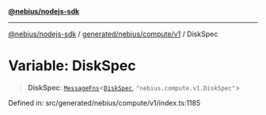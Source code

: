 [**@nebius/nodejs-sdk**](../../../../../README.md)

***

[@nebius/nodejs-sdk](../../../../../README.md) / [generated/nebius/compute/v1](../README.md) / DiskSpec

# Variable: DiskSpec

> **DiskSpec**: [`MessageFns`](../../../../../runtime/protos/core/interfaces/MessageFns.md)\<[`DiskSpec`](../interfaces/DiskSpec.md), `"nebius.compute.v1.DiskSpec"`\>

Defined in: src/generated/nebius/compute/v1/index.ts:1185
